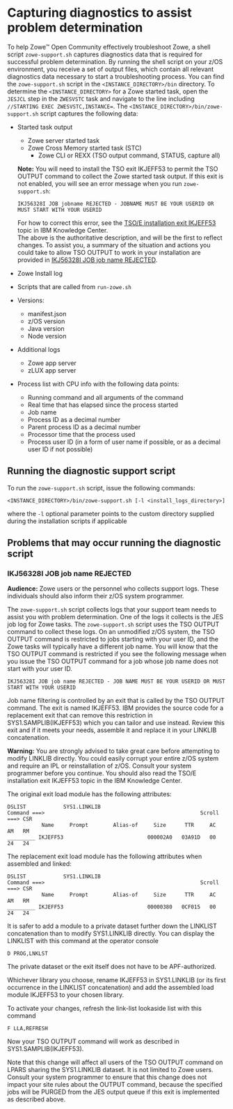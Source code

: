 # Capturing diagnostics to assist problem determination 

To help Zowe&trade; Open Community effectively troubleshoot Zowe, a shell script `zowe-support.sh` captures diagnostics data that is required for successful problem determination. By running the shell script on your z/OS environment, you receive a set of output files, which contain all relevant diagnostics data necessary to start a troubleshooting process. You can find the `zowe-support.sh` script in the `<INSTANCE_DIRECTORY>/bin` directory.  To determine the `<INSTANCE_DIRECTORY>` for a Zowe started task, open the `JESJCL` step in the `ZWESVSTC` task and navigate to the line including `//STARTING EXEC ZWESVSTC,INSTANCE=`.  The `<INSTANCE_DIRECTORY>/bin/zowe-support.sh` script captures the following data:

 - Started task output
    - Zowe server started task
    - Zowe Cross Memory started task (STC)
        - Zowe CLI or REXX (TSO output command, STATUS, capture all)
    
    **Note:** You will need to install the TSO exit IKJEFF53 to permit the TSO OUTPUT command to collect the Zowe started task output.  If this exit is not enabled, you will see an error message when you run `zowe-support.sh`:
    
    ```
    IKJ56328I JOB jobname REJECTED - JOBNAME MUST BE YOUR USERID OR MUST START WITH YOUR USERID
    ```
    For how to correct this error, see the [TSO/E installation exit IKJEFF53](https://www.ibm.com/support/knowledgecenter/SSLTBW_2.2.0/com.ibm.zos.v2r2.e0ze100/ikjeff53.htm) topic in IBM Knowledge Center.  
    The above is the authoritative description, and will be the first to reflect changes.  To assist you, a summary of the situation and actions you could take to allow TSO OUTPUT to work in your installation are provided in [IKJ56328I JOB job name REJECTED](#ikj56328i-job-job-name-rejected).
    
- Zowe Install log
- Scripts that are called from `run-zowe.sh`
 - Versions:
    - manifest.json
    - z/OS version
    - Java version
    - Node version
 - Additional logs
    - Zowe app server 
    - zLUX app server
 - Process list with CPU info with the following data points: 
   - Running command and all arguments of the command
   - Real time that has elapsed since the process started
   - Job name
   - Process ID as a decimal number
   - Parent process ID as a decimal number
   - Processor time that the process used
   - Process user ID (in a form of user name if possible, or as a decimal user ID if not possible)

## Running the diagnostic support script

To run the `zowe-support.sh` script, issue the following commands:
```
<INSTANCE_DIRECTORY>/bin/zowe-support.sh [-l <install_logs_directory>]
```
where the `-l` optional parameter points to the custom directory supplied during the installation scripts if applicable

## Problems that may occur running the diagnostic script

### IKJ56328I JOB job name REJECTED

**Audience:** Zowe users or the personnel who collects support logs.  These individuals should also inform their z/OS system programmer.  

The `zowe-support.sh` script collects logs that your support team needs to assist you with problem determination.  One of the logs it collects is the JES job log for Zowe tasks.  The `zowe-support.sh` script uses the TSO OUTPUT command to collect these logs.  On an unmodified z/OS system, the TSO OUTPUT command is restricted to jobs starting with your user ID, and the Zowe tasks will typically have a different job name.  You will know that the TSO OUTPUT command is restricted if you see the following message when you issue the TSO OUTPUT command for a job whose job name does not start with your user ID.   

```
IKJ56328I JOB job name REJECTED - JOB NAME MUST BE YOUR USERID OR MUST START WITH YOUR USERID
```

Job name filtering is controlled by an exit that is called by the TSO OUTPUT command.  The exit is named IKJEFF53.  IBM provides the source code for a replacement exit that can remove this restriction in SYS1.SAMPLIB(IKJEFF53) which you can tailor and use instead.  Review this exit and if it meets your needs, assemble it and replace it in your LINKLIB concatenation.  

**Warning:**  You are strongly advised to take great care before attempting to modify LINKLIB directly. You could easily corrupt your entire z/OS system and require an IPL or reinstallation of z/OS.  Consult your system programmer before you continue.  You should also read the TSO/E installation exit IKJEFF53 topic in the IBM Knowledge Center.  

The original exit load module has the following attributes:

```
DSLIST            SYS1.LINKLIB                          
Command ===>                                                  Scroll ===> CSR 
           Name     Prompt        Alias-of     Size      TTR     AC   AM   RM 
_________ IKJEFF53                           000002A0   03A91D   00    24   24 
```
The replacement exit load module has the following attributes when assembled and linked:

```
DSLIST            SYS1.LINKLIB                          
Command ===>                                                  Scroll ===> CSR 
           Name     Prompt        Alias-of     Size      TTR     AC   AM   RM 
_________ IKJEFF53                           00000380   0CF015   00    24   24 
```
It is safer to add a module to a private dataset further down the LINKLIST concatenation than to modify SYS1.LINKLIB directly.  You can display the LINKLIST with this command at the operator console
```
D PROG,LNKLST
```
The private dataset or the exit itself does not have to be APF-authorized.

Whichever library you choose, rename IKJEFF53 in SYS1.LINKLIB  (or its first occurrence in the LINKLIST concatenation) and add the assembled load module IKJEFF53 to your chosen library.  

To activate your changes, refresh the link-list lookaside list with this command
```
F LLA,REFRESH    
``` 
Now your TSO OUTPUT command will work as described in SYS1.SAMPLIB(IKJEFF53). 

Note that this change will affect all users of the TSO OUTPUT command on LPARS sharing the SYS1.LINKLIB dataset.  It is not limited to Zowe users.  Consult your system programmer to ensure that this change does not impact your site rules about the OUTPUT command, because the specified jobs will be PURGED from the JES output queue if this exit is implemented as described above. 
